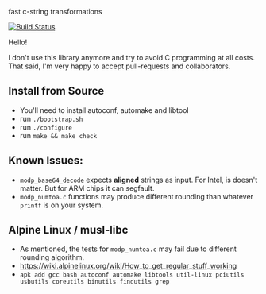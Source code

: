 fast c-string transformations

[![Build Status](https://travis-ci.org/client9/stringencoders.svg?branch=master)](https://travis-ci.org/client9/stringencoders)

Hello!

I don't use this library anymore and try to avoid C programming at all costs.  That said,
I'm very happy to accept pull-requests and collaborators.

## Install from Source

* You'll need to install autoconf, automake and libtool
* run `./bootstrap.sh`
* run `./configure`
* run `make && make check`

## Known Issues:

* `modp_base64_decode` expects **aligned** strings as input.  For Intel, is
  doesn't matter.  But for ARM chips it can segfault.
* `modp_numtoa.c` functions may produce different rounding than whatever
  `printf` is on your system. 

## Alpine Linux / musl-libc

* As mentioned, the tests for `modp_numtoa.c`  may fail due to different
  rounding algorithm.
* https://wiki.alpinelinux.org/wiki/How_to_get_regular_stuff_working
* `apk add gcc bash autoconf automake libtools util-linux pciutils usbutils coreutils binutils findutils grep`

